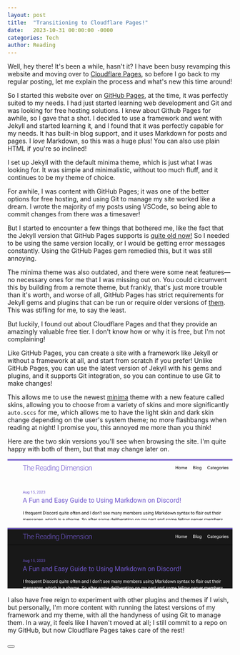 ```yaml
---
layout: post
title:  "Transitioning to Cloudflare Pages!"
date:   2023-10-31 00:00:00 -0000
categories: Tech  
author: Reading
---
```

Well, hey there! It's been a while, hasn't it? I have been busy revamping this website and moving over to [Cloudflare Pages](https://pages.cloudflare.com/), so before I go back to my regular posting, let me explain the process and what's new this time around! 

So I started this website over on [GitHub Pages](https://pages.github.com/), at the time, it was perfectly suited to my needs. I had just started learning web development and Git and was looking for free hosting solutions. I knew about Github Pages for awhile, so I gave that a shot. I decided to use a framework and went with Jekyll and started learning it, and I found that it was perfectly capable for my needs. It has built-in blog support, and it uses Markdown for posts and pages. I *love* Markdown, so this was a huge plus! You can also use plain HTML if you're so inclined!

I set up Jekyll with the default minima theme, which is just what I was looking for. It was simple and minimalistic, without too much fluff, and it continues to be my theme of choice. 

For awhile, I was content with GitHub Pages; it was one of the better options for free hosting, and using Git to manage my site worked like a dream. I wrote the majority of my posts using VSCode, so being able to commit changes from there was a timesaver! 

But I started to encounter a few things that bothered me, like the fact that the Jekyll version that GitHub Pages supports is [quite old now!](https://github.com/jekyll/jekyll/releases/tag/v3.9.3) So I needed to be using the same version locally, or I would be getting error messages constantly. Using the GitHub Pages gem remedied this, but it was still annoying. 

The minima theme was also outdated, and there were some neat features—no necessary ones for me that I was missing out on. You could circumvent this by building from a remote theme, but frankly, that's just more trouble than it's worth, and worse of all, GitHub Pages has strict requirements for Jekyll gems and plugins that can be run or require older versions of [them](https://pages.github.com/versions/). This was stifling for me, to say the least.

But luckily, I found out about Cloudflare Pages and that they provide an amazingly valuable free tier. I don't know how or why it is free, but I'm not complaining!

Like GitHub Pages, you can create a site with a framework like Jekyll or without a framework at all, and start from scratch if you prefer! Unlike GitHub Pages, you can use the latest version of Jekyll with his gems and plugins, and it supports Git integration, so you can continue to use Git to make changes!

This allows me to use the newest [minima](https://github.com/jekyll/minima) theme with a new feature called skins, allowing you to choose from a variety of skins and more significantly `auto.sccs` for me, which allows me to have the light skin and dark skin change depending on the user's system theme; no more flashbangs when reading at night! I promise you, this annoyed me more than you think! 

Here are the two skin versions you'll see when browsing the site. I'm quite happy with both of them, but that may change later on.

![My website with the light skin applied, this was you get regardless of your system them back on the old site, glad thats behind us now! :)](/assets/images/minima-lightskin.png)

![My website with the dark skin applied, safe for night readers!](/assets/images/minima-darkskin.png)

I also have free reign to experiment with other plugins and themes if I wish, but personally, I'm more content with running the latest versions of my framework and my theme, with all the handyness of using Git to manage them. In a way, it feels like I haven't moved at all; I still commit to a repo on my GitHub, but now Cloudflare Pages takes care of the rest!

<button class="tinylytics_kudos"></button>